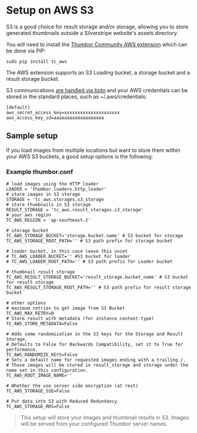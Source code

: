 # Setup on AWS S3

S3 is a good choice for result storage and/or storage, allowing you to store generated thumbnails outside a Silverstripe website's assets directory.

You will need to install the [Thumbor Community AWS extension](https://github.com/thumbor-community/aws) which can be done via PIP:
```
sudo pip install tc_aws
```

The AWS extension supports an S3 Loading bucket, a storage bucket and a result storage bucket.

S3 communications [are handled via boto](https://boto3.readthedocs.io/en/latest/guide/configuration.html) and your AWS credentials can be stored in the standard places, such as ~/.aws/credentials:
```
[default]
aws_secret_access_key=xxxxxxxxxxxxxxxxxxxxx
aws_access_key_id=aaaaaaaaaaaaaaaaaaa
```

## Sample setup

If you load images from multiple locations but want to store them within your AWS S3 buckets, a good setup options is the following:
### Example thumbor.conf
```
# load images using the HTTP loader
LOADER = 'thumbor.loaders.http_loader'
# store images in S3 storage
STORAGE = 'tc_aws.storages.s3_storage
# store thumbnails in S3 storage
RESULT_STORAGE = 'tc_aws.result_storages.s3_storage'
# your aws region
TC_AWS_REGION = 'ap-southeast-2'

# storage bucket
TC_AWS_STORAGE_BUCKET='storage.bucket.name' # S3 bucket for storage
TC_AWS_STORAGE_ROOT_PATH='' # S3 path prefix for storage bucket

# loader bucket, in this case leave this unset
# TC_AWS_LOADER_BUCKET='' #S3 bucket for loader
# TC_AWS_LOADER_ROOT_PATH='' # S3 path prefix for Loader bucket

# thumbnail result storage
TC_AWS_RESULT_STORAGE_BUCKET='result_storage.bucket_name' # S3 bucket for result storage
TC_AWS_RESULT_STORAGE_ROOT_PATH='' # S3 path prefix for result storage bucket

# other options
# maximum retries to get image from S3 Bucket
TC_AWS_MAX_RETRY=0
# Store result with metadata (for instance content-type)
TC_AWS_STORE_METADATA=False

# Adds some randomization in the S3 keys for the Storage and Result Storage.
# Defaults to False for Backwards Compatibility, set it to True for performance.
TC_AWS_RANDOMIZE_KEYS=False
# Sets a default name for requested images ending with a trailing /.
# Those images will be stored in result_storage and storage under the name set in this configuration.
TC_AWS_ROOT_IMAGE_NAME=''

# Whether the use server side encryption (at rest)
TC_AWS_STORAGE_SSE=False

# Put data into S3 with Reduced Redundancy
TC_AWS_STORAGE_RRS=False
```

> This setup will store your images and thumbnail results in S3. Images will be served from your configured Thumbor server names.
